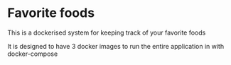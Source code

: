# Favorite foods
This is a dockerised system for keeping track of your favorite foods

It is designed to have 3 docker images to run the entire application in with docker-compose
